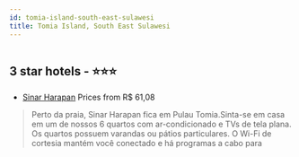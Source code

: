 ```yaml
---
id: tomia-island-south-east-sulawesi
title: Tomia Island, South East Sulawesi
---
```


<center><img src="https://i.travelapi.com/hotels/30000000/29100000/29091300/29091252/9e56860b_z.jpg" alt="" /></center>


##  3 star hotels - ⭐️⭐️⭐️

-    [Sinar Harapan](https://www.hurb.com/br/aud/https://www.hurb.com/br/hotels/tomia-island/sinar-harapan-HT-K8WJ?cmp=18055) Prices from R$ 61,08
   > Perto da praia, Sinar Harapan fica em Pulau Tomia.Sinta-se em casa em um de nossos 6 quartos com ar-condicionado e TVs de tela plana. Os quartos possuem varandas ou pátios particulares. O Wi-Fi de cortesia mantém você conectado e há programas a cabo para 
